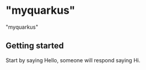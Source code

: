 # "myquarkus"

"myquarkus"

## Getting started

Start by saying Hello, someone will respond saying Hi.
